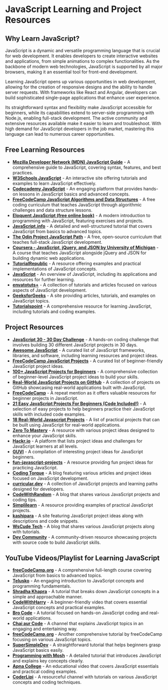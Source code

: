 # JavaScript Learning and Project Resources

## Why Learn JavaScript?
JavaScript is a dynamic and versatile programming language that is crucial for web development. It enables developers to create interactive websites and applications, from simple animations to complex functionalities. As the backbone of modern web technologies, JavaScript is supported by all major browsers, making it an essential tool for front-end development.

Learning JavaScript opens up various opportunities in web development, allowing for the creation of responsive designs and the ability to handle server requests. With frameworks like React and Angular, developers can build sophisticated single-page applications that enhance user experience.

Its straightforward syntax and flexibility make JavaScript accessible for beginners, while its capabilities extend to server-side programming with Node.js, enabling full-stack development. The active community and extensive resources available make it easier to learn and troubleshoot. With high demand for JavaScript developers in the job market, mastering this language can lead to numerous career opportunities.

## Free Learning Resources
- **[Mozilla Developer Network (MDN) JavaScript Guide](https://developer.mozilla.org/en-US/docs/Web/JavaScript/Guide)** - A comprehensive guide to JavaScript, covering syntax, features, and best practices.
- **[W3Schools JavaScript](https://www.w3schools.com/js/)** - An interactive site offering tutorials and examples to learn JavaScript effectively.
- **[Codecademy JavaScript](https://www.codecademy.com/learn/introduction-to-javascript)** - An engaging platform that provides hands-on lessons in JavaScript basics and advanced concepts.
- **[FreeCodeCamp JavaScript Algorithms and Data Structures](https://www.freecodecamp.org/learn/javascript-algorithms-and-data-structures/)** - A free coding curriculum that teaches JavaScript through algorithmic challenges and data structure lessons.
- **[Eloquent JavaScript (free online book)](https://eloquentjavascript.net/)** - A modern introduction to programming with JavaScript, featuring exercises and projects.
- **[JavaScript.info](https://javascript.info/)** - A detailed and well-structured tutorial that covers JavaScript from basics to advanced topics.
- **[The Odin Project JavaScript Path](https://www.theodinproject.com/paths/full-stack-javascript)** - A free, open-source curriculum that teaches full-stack JavaScript development.
- **[Coursera - JavaScript, jQuery, and JSON by University of Michigan](https://www.coursera.org/learn/javascript-jquery-json)** - A course that teaches JavaScript alongside jQuery and JSON for building dynamic web applications.
- **[TutorialRepublic](https://www.tutorialrepublic.com/javascript-examples.php)** - A resource offering examples and practical implementations of JavaScript concepts.
- **[JavaScript](https://www.javascript.com/)** - An overview of JavaScript, including its applications and resources for further learning.
- **[envatotuts+](https://tutsplus.com/t/tutorials/search/Javascript)** - A collection of tutorials and articles focused on various aspects of JavaScript development.
- **[GeeksforGeeks](https://www.geeksforgeeks.org/javascript/)** - A site providing articles, tutorials, and examples on JavaScript topics.
- **[Tutorialspoint](https://www.tutorialspoint.com/javascript/index.htm)** - A comprehensive resource for learning JavaScript, including tutorials and coding examples.

## Project Resources
- **[JavaScript 30 - 30 Day Challenge](https://javascript30.com/)** - A hands-on coding challenge that involves building 30 different JavaScript projects in 30 days.
- **[Awesome JavaScript](https://github.com/sorrycc/awesome-javascript)** - A curated list of JavaScript frameworks, libraries, and software, including learning resources and project ideas.
- **[FreeCodeCamp JavaScript Projects](https://www.freecodecamp.org/news/javascript-projects-for-beginners/)** - A curated list of beginner-friendly JavaScript project ideas.
- **[100+ JavaScript Projects for Beginners](https://jsbeginners.com/javascript-projects-for-beginners/)** - A comprehensive collection of beginner-level JavaScript project ideas to build your skills.
- **[Real-World JavaScript Projects on GitHub](https://github.com/michaelrambeau/bestofjs)** - A collection of projects on GitHub showcasing real-world applications built with JavaScript.
- **[FreeCodeCamp](https://www.freecodecamp.org/news/javascript-projects-for-beginners/)** - A repeat mention as it offers valuable resources for beginner projects in JavaScript.
- **[21 Easy JavaScript Projects For Beginners (Code Included!)](https://skillcrush.com/blog/projects-you-can-do-with-javascript/)** - A selection of easy projects to help beginners practice their JavaScript skills with included code examples.
- **[18 Real-World Javascript Projects](https://www.crio.do/projects/category/javascript-projects/)** - A list of practical projects that can be built using JavaScript for real-world applications.
- **[Zero To Mastery](https://zerotomastery.io/blog/javascript-practice-projects/)** - A resource with various project ideas designed to enhance your JavaScript skills.
- **[Hackr.io](https://hackr.io/blog/javascript-projects)** - A platform that lists project ideas and challenges for JavaScript learners at all levels.
- **[GUVI](https://www.guvi.in/blog/best-javascript-project-ideas/)** - A compilation of interesting project ideas for JavaScript beginners.
- **[fun-javascript-projects](https://fun-javascript-projects.com/)** - A resource providing fun project ideas for practicing JavaScript.
- **[Coding Torque](https://codingtorque.com/category/javascript/)** - A blog featuring various articles and project ideas focused on JavaScript development.
- **[curricular.dev](https://curricular.dev/projects/javascript/?gad_source=1&gclid=Cj0KCQjw6uWyBhD1ARIsAIMcADofEDl_t-dojYRfU4jVGH2rpjiYDIPdih_0KItS82IL4kIC5KophGcaAi1nEALw_wcB)** - A collection of JavaScript projects and learning paths designed for developers.
- **[CodeWithRandom](https://www.codewithrandom.com/category/javascript/)** - A blog that shares various JavaScript projects and coding tips.
- **[Simplilearn](https://www.simplilearn.com/tutorials/javascript-tutorial/javascript-projects)** - A resource providing examples of practical JavaScript projects.
- **[kashipara](https://www.kashipara.com/project/javascript-project_9)** - A site featuring JavaScript project ideas along with descriptions and code snippets.
- **[WsCude Tech](https://www.wscubetech.com/blog/javascript-projects/)** - A blog that shares various JavaScript projects along with tutorials.
- **[Dev Community](https://dev.to/nehasoni__/25-javascript-project-with-source-code-to-build-your-skills-18e7)** - A community-driven resource showcasing projects with source code to build JavaScript skills.

## YouTube Videos/Playlist for Learning JavaScript
- **[freeCodeCamp.org](https://youtu.be/PkZNo7MFNFg?si=dGqNdDCQkBpsg9Hw)** - A comprehensive full-length course covering JavaScript from basics to advanced topics.
- **[Telusko](https://youtu.be/IC5vBKc21X8?si=iJcr8qGqmGU3vkBM)** - An engaging introduction to JavaScript concepts and programming fundamentals.
- **[Shradha Khapra](https://youtu.be/ajdRvxDWH4w?si=jF_2nn_Vhll2beay)** - A tutorial that breaks down JavaScript concepts in a simple and approachable manner.
- **[CodeWithHarry](https://youtu.be/ER9SspLe4Hg?si=wNEzUG5Pbl1cyqO4)** - A beginner-friendly video that covers essential JavaScript concepts and practical examples.
- **[Bro Code](https://youtu.be/lfmg-EJ8gm4?si=99TNI9O77SQrXtul)** - A tutorial focused on hands-on JavaScript coding and real-world applications.
- **[Chai aur Code](https://youtu.be/sscX432bMZo?si=4BZUfK3myY3V6uJ8)** - A channel that explains JavaScript topics in an engaging and entertaining way.
- **[freeCodeCamp.org](https://youtu.be/jS4aFq5-91M?si=gWsE4mEP6qPxbiC_)** - Another comprehensive tutorial by freeCodeCamp focusing on various JavaScript topics.
- **[SuperSimpleDev](https://youtu.be/EerdGm-ehJQ?si=ggxibIkAh1EmNzKF)** - A straightforward tutorial that helps beginners grasp JavaScript basics easily.
- **[Programming with Mosh](https://youtu.be/W6NZfCO5SIk?si=diHf3p1LkUvpvv-w)** - A detailed tutorial that introduces JavaScript and explains key concepts clearly.
- **[Apna College](https://youtu.be/VlPiVmYuoqw?si=DSxZd3uZeix09S4k)** - An educational video that covers JavaScript essentials and practical coding examples.
- **[CoderLipi](https://youtu.be/zBPeGR48_vE?si=-hnq6s2xJYQIMqzs)** - A resourceful channel with tutorials on various JavaScript concepts and coding techniques.
